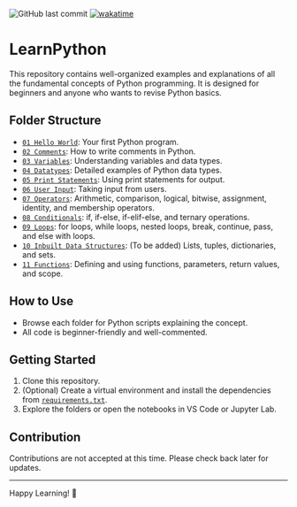 ![GitHub last commit](https://img.shields.io/github/last-commit/jagratadeb/LearnPython?style=for-the-badge)
<a href="https://wakatime.com/badge/user/bb00c0fe-44b9-40c6-b043-77019e433b47/project/2e691c5b-6d90-4ee7-a3c1-b40f05cd5cc5"><img src="https://wakatime.com/badge/user/bb00c0fe-44b9-40c6-b043-77019e433b47/project/2e691c5b-6d90-4ee7-a3c1-b40f05cd5cc5.svg" alt="wakatime"></a>

# LearnPython

This repository contains well-organized examples and explanations of all the fundamental concepts of Python programming. It is designed for beginners and anyone who wants to revise Python basics.

## Folder Structure

- [`01 Hello World`](./01%20Hello%20World/): Your first Python program.
- [`02 Comments`](./02%20Comments/): How to write comments in Python.
- [`03 Variables`](./03%20Variables/): Understanding variables and data types.
- [`04 Datatypes`](./04%20Datatypes/): Detailed examples of Python data types.
- [`05 Print Statements`](./05%20Print%20Statements/): Using print statements for output.
- [`06 User Input`](./06%20User%20Input/): Taking input from users.
- [`07 Operators`](./07%20Operators/): Arithmetic, comparison, logical, bitwise, assignment, identity, and membership operators.
- [`08 Conditionals`](./08%20Conditionals/): if, if-else, if-elif-else, and ternary operations.
- [`09 Loops`](./09%20Loops/): for loops, while loops, nested loops, break, continue, pass, and else with loops.
- [`10 Inbuilt Data Structures`](./10%20Inbuilt%20Data%20Structures/): (To be added) Lists, tuples, dictionaries, and sets.
- [`11 Functions`](./11%20Functions/): Defining and using functions, parameters, return values, and scope.

## How to Use

- Browse each folder for Python scripts explaining the concept.
- All code is beginner-friendly and well-commented.

## Getting Started

1. Clone this repository.
2. (Optional) Create a virtual environment and install the dependencies from [`requirements.txt`](./requirements.txt).
3. Explore the folders or open the notebooks in VS Code or Jupyter Lab.

## Contribution

Contributions are not accepted at this time. Please check back later for updates.

---

Happy Learning! 🚀